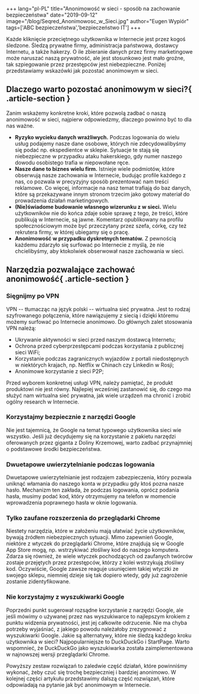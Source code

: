 +++
lang="pl-PL"
title="Anonimowość w sieci - sposób na zachowanie bezpieczeństwa"
date="2019-09-12"
image="/blog/Seqred_Anonimowosc_w_Sieci.jpg"
author="Eugen Wypiór"
tags=['ABC bezpieczeństwa','bezpieczeństwo IT']
+++

Każde kliknięcie przeciętnego użytkownika w Internecie jest przez kogoś
śledzone. Śledzą prywatne firmy, administracja państwowa, dostawcy
Internetu, a także hakerzy. O ile zbieranie danych przez firmy
marketingowe może naruszać naszą prywatność, ale jest stosunkowo jest
mało groźne, tak szpiegowanie przez przestępców jest niebezpieczne.
Poniżej przedstawiamy wskazówki jak pozostać anonimowym w sieci.


## Dlaczego warto pozostać anonimowym w sieci?{ .article-section }

Zanim wskażemy konkretne kroki, które pozwolą zadbać o naszą anonimowość
w sieci, najpierw odpowiedzmy, dlaczego powinno być to dla nas ważne.

-   **Ryzyko wycieku danych wrażliwych.** Podczas logowania do wielu
    usług podajemy nasze dane osobowe, których nie zdecydowalibyśmy się
    podać np. ekspedientce w sklepie. Sytuacje te stają się
    niebezpieczne w przypadku ataku hakerskiego, gdy numer naszego
    dowodu osobistego trafia w niepowołane ręce.
-   **Nasze dane to biznes wielu firm.** Istnieje wiele podmiotów, które
    obserwują nasze zachowania w Internecie, budując profile każdego z
    nas, co pozwala w precyzyjny sposób prezentować nam treści
    reklamowe. Co więcej, informacje na nasz temat trafiają do baz
    danych, które są przekazywane innym stronom trzecim jako gotowy
    materiał do prowadzenia działań marketingowych.
-   **(Nie)świadome budowanie własnego wizerunku z w sieci.** Wielu
    użytkowników nie do końca zdaje sobie sprawę z tego, że treści,
    które publikują w Internecie, są jawne. Komentarz opublikowany na
    profilu społecznościowym może być przeczytany przez szefa, córkę,
    czy też rekrutera firmy, w której ubiegamy się o pracę.
-   **Anonimowość w przypadku dyskretnych tematów.** Z pewnością każdemu
    zdarzyło się surfować po Internecie z myślą, że nie chcielibyśmy,
    aby ktokolwiek obserwował nasze zachowania w sieci.

## Narzędzia pozwalające zachować anonimowość{ .article-section }


### Sięgnijmy po VPN

VPN -- tłumacząc na język polski -- wirtualna sieć prywatna. Jest to
rodzaj szyfrowanego połączenia, które nawiązujemy z siecią i dzięki
któremu możemy surfować po Internecie anonimowo. Do głównych zalet
stosowania VPN należą:

-   Ukrywanie aktywności w sieci przed naszym dostawcą Internetu;
-   Ochrona przed cyberprzestępcami podczas korzystania z publicznej
    sieci WiFi;
-   Korzystanie podczas zagranicznych wyjazdów z portali niedostępnych w
    niektórych krajach, np. Netflix w Chinach czy Linkedin w Rosji;
-   Anonimowe korzystanie z sieci P2P;

Przed wyborem konkretnej usługi VPN, należy pamiętać, że produkt
produktowi nie jest równy. Najlepiej wcześniej zastanowić się, do czego
ma służyć nam wirtualna sieć prywatna, jak wiele urządzeń ma chronić i
zrobić ogólny research w Internecie.

### Korzystajmy bezpiecznie z narzędzi Google

Nie jest tajemnicą, że Google na temat typowego użytkownika sieci wie
wszystko. Jeśli już decydujemy się na korzystanie z pakietu narzędzi
oferowanych przez giganta z Doliny Krzemowej, warto zadbać przynajmniej
o podstawowe środki bezpieczeństwa.

### Dwuetapowe uwierzytelnianie podczas logowania

Dwuetapowe uwierzytelnianie jest rodzajem zabezpieczenia, który pozwala
uniknąć włamania do naszego konta w przypadku gdy ktoś pozna nasze
hasło. Mechanizm ten zakłada, że podczas logowania, oprócz podania
hasła, musimy podać kod, który otrzymujemy na telefon w momencie
wprowadzenia poprawnego hasła w oknie logowania.

### Tylko zaufane rozszerzenia do przeglądarki Chrome

Niestety narzędzia, które w założeniu mają ułatwiać życie użytkowników,
bywają źródłem niebezpiecznych sytuacji. Mimo zapewnień Google, niektóre
z wtyczek do przeglądarki Chrome, które znajdują się w Google App Store
mogą, np. wstrzykiwać złośliwy kod do naszego komputera. Zdarza się
również, że wiele wtyczek pochodzących od zaufanych twórców zostaje
przejętych przez przestępców, którzy z kolei wstrzykują złośliwy kod.
Oczywiście, Google zawsze reaguje usunięciem takiej wtyczki ze swojego
sklepu, niemniej dzieje się tak dopiero wtedy, gdy już zagrożenie
zostanie zidentyfikowane.

### Nie korzystajmy z wyszukiwarki Google

Poprzedni punkt sugerował rozsądne korzystanie z narzędzi Google, ale
jeśli mówimy o używanej przez nas wyszukiwarce to najlepszym krokiem z
punktu widzenia prywatności, jest jej całkowite odrzucenie. Nie ma chyba
potrzeby wyjaśniać, z jakiego powodu należałoby zrezygnować z
wyszukiwarki Google. Jakie są alternatywy, które nie śledzą każdego
kroku użytkownika w sieci? Najpopularniejsze to DuckDuckGo i StartPage.
Warto wspomnieć, że DuckDuckGo jako wyszukiwarka została
zaimplementowana w najnowszej wersji przeglądarki Chrome.

Powyższy zestaw rozwiązań to zaledwie część działań, które powinniśmy
wykonać, żeby czuć się trochę bezpieczniej i bardziej anonimowo. W
kolejnej części artykułu przedstawimy dalszą część rozwiązań, które
odpowiadają na pytanie jak być anonimowym w Internecie.